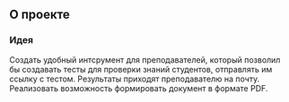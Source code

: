 ## О проекте

### Идея   


Создать удобный интсрумент для преподавателей, который позволил бы создавать тесты для проверки знаний 
студентов, отправлять им ссылку с тестом. Результаты приходят преподавателю на почту. Реализовать возможность
формировать документ в формате PDF.





